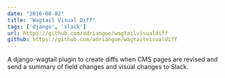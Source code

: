 ```yaml
---
date: "2016-08-02"
title: "Wagtail Visual Diff"
tags: ['django', 'slack']
url: https://github.com/adriangoe/wagtailvisualdiff
github: https://github.com/adriangoe/wagtailvisualdiff
---
```

A django-wagtail plugin to create diffs when CMS pages are revised and send a summary of field changes and visual changes to Slack.
